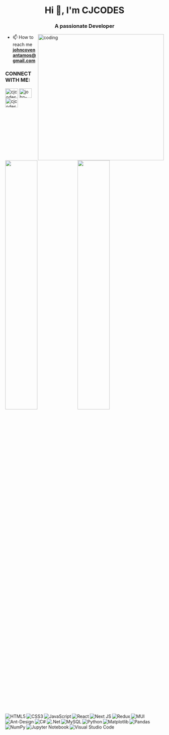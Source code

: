 <h1 align="center">Hi 👋, I'm CJCODES</h1>
<h3 align="center">A passionate Developer</h3>

<img align ="right" alt ="coding" width="400" src="https://media1.giphy.com/media/qgQUggAC3Pfv687qPC/giphy.gif" />

- 📫 How to reach me **johncovenantamos@gmail.com**
<h3 align="left">CONNECT WITH ME:</h3>
<p align="left">
<a href="https://twitter.com/cjcodes_" target="blank"><img align="center" src="https://raw.githubusercontent.com/rahuldkjain/github-profile-readme-generator/master/src/images/icons/Social/twitter.svg" alt="cjcodes_" height="30" width="40" /></a>
<a href="https://linkedin.com/in/john-covenant-amos" target="blank"><img align="center" src="https://raw.githubusercontent.com/rahuldkjain/github-profile-readme-generator/master/src/images/icons/Social/linked-in-alt.svg" alt="john-covenant-amos" height="30" width="40" /></a>
<a href="https://instagram.com/cjcodes_" target="blank"><img align="center" src="https://raw.githubusercontent.com/rahuldkjain/github-profile-readme-generator/master/src/images/icons/Social/instagram.svg" alt="cjcodes_" height="30" width="40" /></a>
</p>





<img align = "left"  width="45%" src="https://github-readme-stats.vercel.app/api?username=CJCODESgit&show_icons=true&theme=radical" />
<img align = "left"  width="45%" src="https://github-readme-stats.vercel.app/api/top-langs/?username=CJCODESgit&layout=compact&theme=radical" />

<img align = "left" alt="HTML5" src="https://img.shields.io/badge/html5-%23E34F26.svg?style=for-the-badge&logo=html5&logoColor=white" />
<img align = "left" alt="CSS3" src="https://img.shields.io/badge/css3-%231572B6.svg?style=for-the-badge&logo=css3&logoColor=white" />
<img align = "left" alt="JavaScript" src="https://img.shields.io/badge/javascript-%23323330.svg?style=for-the-badge&logo=javascript&logoColor=%23F7DF1E" />
<img align = "left" alt="React" src="https://img.shields.io/badge/react-%2320232a.svg?style=for-the-badge&logo=react&logoColor=%2361DAFB" />
<img align = "left" alt="Next JS" src="https://img.shields.io/badge/Next-black?style=for-the-badge&logo=next.js&logoColor=white" />
<img align = "left" alt="Redux" src="https://img.shields.io/badge/redux-%23593d88.svg?style=for-the-badge&logo=redux&logoColor=white" />
<img align = "left" alt="MUI" src="https://img.shields.io/badge/MUI-%230081CB.svg?style=for-the-badge&logo=mui&logoColor=white" />
<img align = "left" alt="Ant-Design" src="https://img.shields.io/badge/-AntDesign-%230170FE?style=for-the-badge&logo=ant-design&logoColor=white" />
<img align = "left" alt="C#" src="https://img.shields.io/badge/c%23-%23239120.svg?style=for-the-badge&logo=c-sharp&logoColor=white" />
<img align = "left" alt=".Net" src="https://img.shields.io/badge/.NET-5C2D91?style=for-the-badge&logo=.net&logoColor=white" />
<img align = "left" alt="MySQL" src="https://img.shields.io/badge/mysql-%2300f.svg?style=for-the-badge&logo=mysql&logoColor=white" />
<img align = "left" alt="Python" src="https://img.shields.io/badge/python-3670A0?style=for-the-badge&logo=python&logoColor=ffdd54" />
<img align = "left" alt="Matplotlib" src="https://img.shields.io/badge/Matplotlib-%23ffffff.svg?style=for-the-badge&logo=Matplotlib&logoColor=black" />
<img align = "left" alt="Pandas" src="https://img.shields.io/badge/pandas-%23150458.svg?style=for-the-badge&logo=pandas&logoColor=white" />
<img align = "left" alt="NumPy" src="https://img.shields.io/badge/numpy-%23013243.svg?style=for-the-badge&logo=numpy&logoColor=white" />
<img align = "left" alt="Jupyter Notebook" src="https://img.shields.io/badge/jupyter-%23FA0F00.svg?style=for-the-badge&logo=jupyter&logoColor=white" />
<img align = "left" alt="Visual Studio Code" src="https://img.shields.io/badge/Visual%20Studio%20Code-0078d7.svg?style=for-the-badge&logo=visual-studio-code&logoColor=white"/>
<div>

</div>
